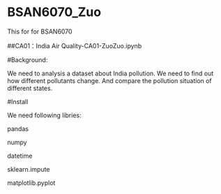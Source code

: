 # BSAN6070_Zuo
This for for BSAN6070

##CA01：India Air Quality-CA01-ZuoZuo.ipynb

#Background:

We need to analysis a dataset about India pollution. We need to find out how different pollutants change. And compare the pollution situation of different states.

#Install

We need following libries:

pandas

numpy

datetime

sklearn.impute

matplotlib.pyplot





#
